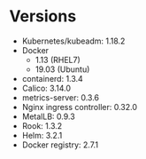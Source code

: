 # Versions

* Kubernetes/kubeadm: 1.18.2
* Docker
    * 1.13 (RHEL7)
    * 19.03 (Ubuntu)
* containerd: 1.3.4
* Calico: 3.14.0
* metrics-server: 0.3.6 
* Nginx ingress controller: 0.32.0
* MetalLB: 0.9.3
* Rook: 1.3.2
* Helm: 3.2.1
* Docker registry: 2.7.1

